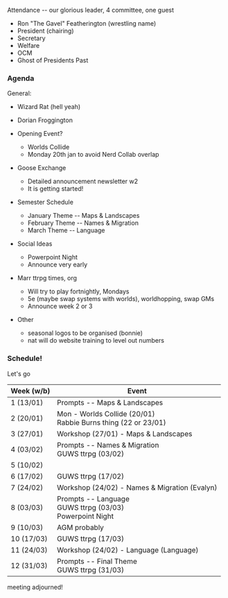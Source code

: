 Attendance -- our glorious leader, 4 committee, one guest
- Ron "The Gavel" Featherington (wrestling name)
- President (chairing)
- Secretary
- Welfare
- OCM
- Ghost of Presidents Past

### Agenda

General:
- Wizard Rat (hell yeah)
- Dorian Froggington
- Opening Event?
	- Worlds Collide
	- Monday 20th jan to avoid Nerd Collab overlap
- Goose Exchange
	- Detailed announcement newsletter w2
	- It is getting started!
- Semester Schedule
	- January Theme -- Maps & Landscapes
	- February Theme -- Names & Migration
	- March Theme -- Language
- Social Ideas
	- Powerpoint Night
	- Announce very early

- Marr ttrpg times, org
	- Will try to play fortnightly, Mondays
	- 5e (maybe swap systems with worlds), worldhopping, swap GMs
	- Announce week 2 or 3

- Other
	- seasonal logos to be organised (bonnie)
	- nat will do website training to level out numbers

### Schedule!
Let's go

| Week (w/b) | Event                                                            |
| ---------- | ---------------------------------------------------------------- |
| 1 (13/01)  | Prompts -- Maps & Landscapes                                     |
| 2 (20/01)  | Mon - Worlds Collide (20/01)<br>Rabbie Burns thing (22 or 23/01) |
| 3 (27/01)  | Workshop (27/01) - Maps & Landscapes                             |
| 4 (03/02)  | Prompts -- Names & Migration<br>GUWS ttrpg (03/02)               |
| 5 (10/02)  |                                                                  |
| 6 (17/02)  | GUWS ttrpg (17/02)                                               |
| 7 (24/02)  | Workshop (24/02) - Names & Migration (Evalyn)                    |
| 8 (03/03)  | Prompts -- Language<br>GUWS ttrpg (03/03)<br>Powerpoint Night    |
| 9 (10/03)  | AGM probably                                                     |
| 10 (17/03) | GUWS ttrpg (17/03)                                               |
| 11 (24/03) | Workshop (24/02) - Language (Language)                           |
| 12 (31/03) | Prompts -- Final Theme<br>GUWS ttrpg (31/03)                     |

meeting adjourned!